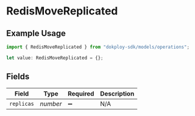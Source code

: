 # RedisMoveReplicated

## Example Usage

```typescript
import { RedisMoveReplicated } from "dokploy-sdk/models/operations";

let value: RedisMoveReplicated = {};
```

## Fields

| Field              | Type               | Required           | Description        |
| ------------------ | ------------------ | ------------------ | ------------------ |
| `replicas`         | *number*           | :heavy_minus_sign: | N/A                |